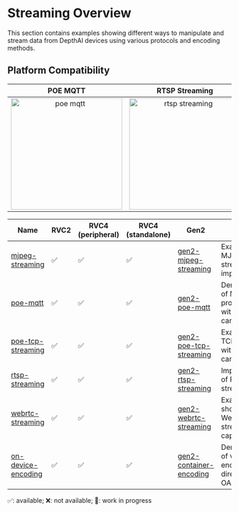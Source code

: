 # Streaming Overview

This section contains examples showing different ways to manipulate and stream data from DepthAI devices using various protocols and encoding methods.

## Platform Compatibility

|                                    POE MQTT                                     |                                       RTSP Streaming                                        |
| :-----------------------------------------------------------------------------: | :-----------------------------------------------------------------------------------------: |
| <img src="poe-mqtt/media/mqtt_client.gif" alt="poe mqtt" style="height:250px;"> | <img src="rtsp-streaming/media/rtsp_stream.gif" alt="rtsp streaming" style="height:250px;"> |

| Name                                      | RVC2 | RVC4 (peripheral) | RVC4 (standalone) | Gen2                                                                                                   | Notes                                                  |
| ----------------------------------------- | ---- | ----------------- | ----------------- | ------------------------------------------------------------------------------------------------------ | ------------------------------------------------------ |
| [mjpeg-streaming](mjpeg-streaming/)       | ✅   | ✅                | ✅                | [gen2-mjpeg-streaming](https://github.com/luxonis/oak-examples/tree/master/gen2-mjpeg-streaming)       | Example of MJPEG video streaming implementation        |
| [poe-mqtt](poe-mqtt/)                     | ✅   | ✅                | ✅                | [gen2-poe-mqtt](https://github.com/luxonis/oak-examples/tree/master/gen2-poe-mqtt)                     | Demonstration of MQTT protocol usage with PoE cameras  |
| [poe-tcp-streaming](poe-tcp-streaming/)   | ✅   | ✅                | ✅                | [gen2-poe-tcp-streaming](https://github.com/luxonis/oak-examples/tree/master/gen2-poe-tcp-streaming)   | Example of TCP streaming with PoE cameras              |
| [rtsp-streaming](rtsp-streaming/)         | ✅   | ✅                | ✅                | [gen2-rtsp-streaming](https://github.com/luxonis/oak-examples/tree/master/gen2-rtsp-streaming)         | Implementation of RTSP video streaming                 |
| [webrtc-streaming](webrtc-streaming/)     | ✅   | ✅                | ✅                | [gen2-webrtc-streaming](https://github.com/luxonis/oak-examples/tree/master/gen2-webrtc-streaming)     | Example showing WebRTC streaming capabilities          |
| [on-device-encoding](on-device-encoding/) | ✅   | ✅                | ✅                | [gen2-container-encoding](https://github.com/luxonis/oak-examples/tree/master/gen2-container-encoding) | Demonstration of video encoding directly on OAK device |

✅: available; ❌: not available; 🚧: work in progress
